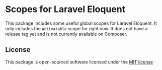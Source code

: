Scopes for Laravel Eloquent
===========================
This package includes some useful global scopes for Laravel Eloquent. It only includes the `Activatable` scope for right now. It does not have a release tag yet and is not currently available on Composer.

License
-------
This package is open-sourced software licensed under the [MIT license](http://opensource.org/licenses/MIT)
